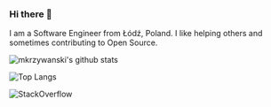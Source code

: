 ### Hi there 👋

I am a Software Engineer from Łódź, Poland. I like helping others and sometimes contributing to Open Source.

![mkrzywanski's github stats](https://github-readme-stats.vercel.app/api?username=mkrzywanski&show_icons=true&theme=radical)

![Top Langs](https://github-readme-stats.vercel.app/api/top-langs/?username=mkrzywanski&layout=compact&theme=radical)

![StackOverflow](https://stackoverflow.com/users/flair/4956907.png?theme=dark)

<!--
**mkrzywanski/mkrzywanski** is a ✨ _special_ ✨ repository because its `README.md` (this file) appears on your GitHub profile.

Here are some ideas to get you started:

- 🔭 I’m currently working on ...
- 🌱 I’m currently learning ...
- 👯 I’m looking to collaborate on ...
- 🤔 I’m looking for help with ...
- 💬 Ask me about ...
- 📫 How to reach me: ...
- 😄 Pronouns: ...
- ⚡ Fun fact: ...
-->
